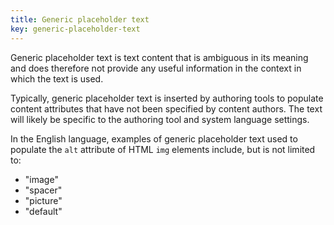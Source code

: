 ```yaml
---
title: Generic placeholder text
key: generic-placeholder-text
---
```


Generic placeholder text is text content that is ambiguous in its meaning and does therefore not provide any useful information in the context in which the text is used.

Typically, generic placeholder text is inserted by authoring tools to populate content attributes that have not been specified by content authors. The text will likely be specific to the authoring tool and system language settings. 

In the English language, examples of generic placeholder text used to populate the `alt` attribute of HTML `img` elements include, but is not limited to:

- "image"
- "spacer"
- "picture"
- "default"
